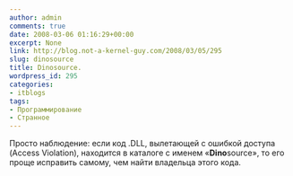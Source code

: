 ```yaml
---
author: admin
comments: true
date: 2008-03-06 01:16:29+00:00
excerpt: None
link: http://blog.not-a-kernel-guy.com/2008/03/05/295
slug: dinosource
title: Dinosource.
wordpress_id: 295
categories:
- itblogs
tags:
- Программирование
- Странное
---
```


Просто наблюдение: если код .DLL, вылетающей с ошибкой доступа (Access Violation), находится в каталоге с именем «**Dino**source», то его проще исправить самому, чем найти владельца этого кода.
